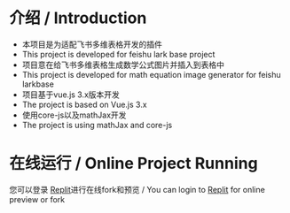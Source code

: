 # 介绍 / Introduction
- 本项目是为适配飞书多维表格开发的插件
- This project is developed for feishu lark base project
- 项目意在给飞书多维表格生成数学公式图片并插入到表格中
- This project is developed for math equation image generator for feishu larkbase
- 项目基于vue.js 3.x版本开发
- The project is based on Vue.js 3.x
- 使用core-js以及mathJax开发
- The project is using mathJax and core-js

# 在线运行 / Online Project Running

您可以登录 [Replit](https://replit.com/@Silvester2001/larkbase-math-equation-generator)进行在线fork和预览 / You can login to [Replit](https://replit.com/@Silvester2001/larkbase-math-equation-generator) for online preview or fork


